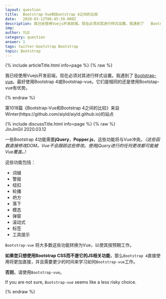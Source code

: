 ```yaml
---
layout: question
title:  Bootstrap-Vue和Bootstrap 4之间的比较
date:   2020-03-12T06:45:39.000Z
description: 我已经使用Vuejs开发前端，现在必须对其进行样式设置。我遇到了   Bootstrap-vue。最好使用Bootstrap 4或Bootstrap-vu...
img: 
author: YLD
category: question
answer: 1
tags: twitter-bootstrap Bootstrap
topic: Bootstrap
---
```

<div class="article-root">
  <div class="article">
    {% include articleTitle.html info=page %}
    {% raw %}
    <div class="article-content"><p><font style="vertical-align: inherit;"><font style="vertical-align: inherit;">我已经使用Vuejs开发前端，现在必须对其进行样式设置。</font><font style="vertical-align: inherit;">我遇到了   </font></font><a href="https://bootstrap-vue.js.org/docs/" rel="noreferrer"><font style="vertical-align: inherit;"><font style="vertical-align: inherit;">Bootstrap-vue</font></font></a><font style="vertical-align: inherit;"><font style="vertical-align: inherit;">。</font><font style="vertical-align: inherit;">最好使用Bootstrap 4或Bootstrap-vue。</font><font style="vertical-align: inherit;">它们是相同的还是使用Bootstap-vue有优势。</font></font></p></div>
    {% endraw %}
  </div>
  <p class="winter_mark">第1018篇《Bootstrap-Vue和Bootstrap 4之间的比较》来自Winter(https://github.com/aiyld/aiyld.github.io)的站点</p>
  <div class="discuss-wrapper">
    {% include discussTitle.html info=page %}
    {% raw %}
    <div class="discuss-item">
        <div class="discuss-parent">
          <div class="discuss-meta">
            <span class="discuss-user">JinJinGil</span>
            <span class="discuss-time">2020.03.12</span>
          </div>
          <div class="discuss-comment"><p><font style="vertical-align: inherit;"><font style="vertical-align: inherit;">一些Bootstrap 4功能需要</font></font><strong><font style="vertical-align: inherit;"><font style="vertical-align: inherit;">jQuery</font></font></strong><font style="vertical-align: inherit;"><font style="vertical-align: inherit;">，</font></font><strong><font style="vertical-align: inherit;"><font style="vertical-align: inherit;">Popper.js</font></font></strong><font style="vertical-align: inherit;"><font style="vertical-align: inherit;">，这些功能将与Vue冲突。</font></font><em><font style="vertical-align: inherit;"><font style="vertical-align: inherit;">（这些函数直接修改DOM。Vue不会跟踪这些修改。使用jQuery进行的任何更改都可能被Vue覆盖。）</font></font></em></p>

<p><font style="vertical-align: inherit;"><font style="vertical-align: inherit;">这些功能包括：</font></font></p>

<ul>
<li><font style="vertical-align: inherit;"><font style="vertical-align: inherit;">词缀</font></font></li>
<li><font style="vertical-align: inherit;"><font style="vertical-align: inherit;">警报</font></font></li>
<li><font style="vertical-align: inherit;"><font style="vertical-align: inherit;">纽扣</font></font></li>
<li><font style="vertical-align: inherit;"><font style="vertical-align: inherit;">轮播</font></font></li>
<li><font style="vertical-align: inherit;"><font style="vertical-align: inherit;">坍方</font></font></li>
<li><font style="vertical-align: inherit;"><font style="vertical-align: inherit;">落下</font></font></li>
<li><font style="vertical-align: inherit;"><font style="vertical-align: inherit;">模态</font></font></li>
<li><font style="vertical-align: inherit;"><font style="vertical-align: inherit;">弹窗</font></font></li>
<li><font style="vertical-align: inherit;"><font style="vertical-align: inherit;">滚动式</font></font></li>
<li><font style="vertical-align: inherit;"><font style="vertical-align: inherit;">标签</font></font></li>
<li><font style="vertical-align: inherit;"><font style="vertical-align: inherit;">工具提示</font></font></li>
</ul>

<p><code>Bootstrap-vue</code><font style="vertical-align: inherit;"><font style="vertical-align: inherit;"> 将大多数这些功能转换为Vue，以使其按预期工作。</font></font></p>

<p><strong><font style="vertical-align: inherit;"><font style="vertical-align: inherit;">如果您只想使用Bootstrap CSS而不是它的JS相关功能</font></font></strong><font style="vertical-align: inherit;"><font style="vertical-align: inherit;">，那么</font></font><code>Bootstrap 4</code><font style="vertical-align: inherit;"><font style="vertical-align: inherit;">直接</font><font style="vertical-align: inherit;">使用</font><font style="vertical-align: inherit;">将更加直接，并且需要更少的时间来学习如何</font></font><code>Bootstrap-vue</code><font style="vertical-align: inherit;"><font style="vertical-align: inherit;">工作。</font></font></p>

<p><strong><font style="vertical-align: inherit;"><font style="vertical-align: inherit;">否则</font></font></strong><font style="vertical-align: inherit;"><font style="vertical-align: inherit;">，请使用</font></font><code>Bootstrap-vue</code><font style="vertical-align: inherit;"><font style="vertical-align: inherit;">。</font></font></p>

<p>If you are not sure, <code>Bootstrap-vue</code> seems like a less risky choice.</p></div>
        </div></div>
    {% endraw %}
  </div>
<div>
